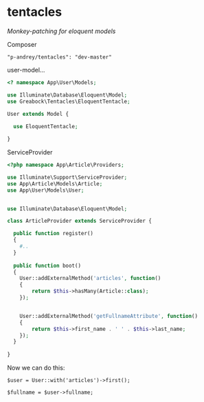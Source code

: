 # tentacles
*Monkey-patching for eloquent models*

Composer
```
"p-andrey/tentacles": "dev-master"
```

user-model...    
```php   
<? namespace App\User\Models;

use Illuminate\Database\Eloquent\Model;
use Greabock\Tentacles\EloquentTentacle;

User extends Model {
  
  use EloquentTentacle;

}

```

ServiceProvider

```php
<?php namespace App\Article\Providers;

use Illuminate\Support\ServiceProvider;
use App\Article\Models\Article;
use App\User\Models\User;


use Illuminate\Database\Eloquent\Model;

class ArticleProvider extends ServiceProvider {

  public function register()
  {
    #..
  }
  
  public function boot()
  {
    User::addExternalMethod('articles', function()
    {
        return $this->hasMany(Article::class);
    });


    User::addExternalMethod('getFullnameAttribute', function()
    {
        return $this->first_name . ' ' . $this->last_name; 
    });
  }
  
}

```

Now we can do this:

```
$user = User::with('articles')->first();

$fullname = $user->fullname;
```






